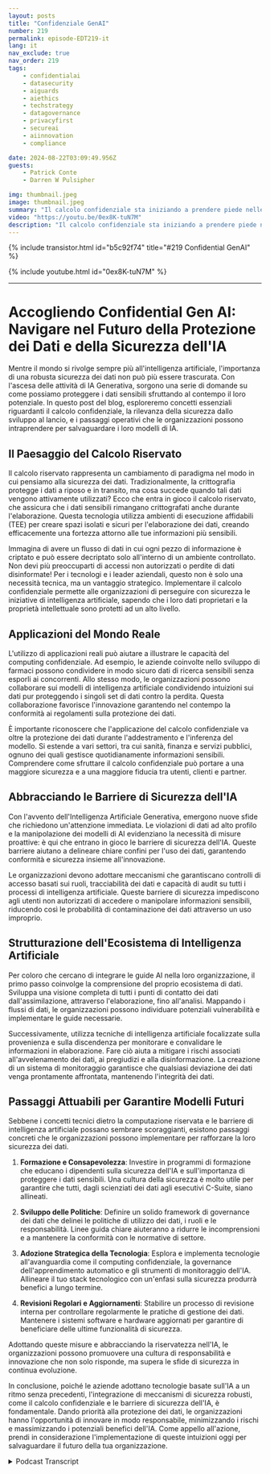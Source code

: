 ```yaml
---
layout: posts
title: "Confidenziale GenAI"
number: 219
permalink: episode-EDT219-it
lang: it
nav_exclude: true
nav_order: 219
tags:
    - confidentialai
    - datasecurity
    - aiguards
    - aiethics
    - techstrategy
    - datagovernance
    - privacyfirst
    - secureai
    - aiinnovation
    - compliance

date: 2024-08-22T03:09:49.956Z
guests:
    - Patrick Conte
    - Darren W Pulsipher

img: thumbnail.jpeg
image: thumbnail.jpeg
summary: "Il calcolo confidenziale sta iniziando a prendere piede nelle industrie in cui la privacy dei dati e la protezione dei dati personali sono importanti. L'ascesa dell'IA Generativa e la mancanza di protezione sono lo scenario perfetto per la conversazione che Darren ha con l'ospite di ritorno Patrick Conte, VP di vendite di Fortanix."
video: "https://youtu.be/0ex8K-tuN7M"
description: "Il calcolo confidenziale sta iniziando a prendere piede nelle industrie in cui la privacy dei dati e la protezione dei dati personali sono importanti. L'ascesa dell'IA Generativa e la mancanza di protezione sono lo scenario perfetto per la conversazione che Darren ha con l'ospite di ritorno Patrick Conte, VP di vendite di Fortanix."
---
```


<div>
{% include transistor.html id="b5c92f74" title="#219 Confidential GenAI" %}

{% include youtube.html id="0ex8K-tuN7M" %}
</div>

---

# Accogliendo Confidential Gen AI: Navigare nel Futuro della Protezione dei Dati e della Sicurezza dell'IA

Mentre il mondo si rivolge sempre più all'intelligenza artificiale, l'importanza di una robusta sicurezza dei dati non può più essere trascurata. Con l'ascesa delle attività di IA Generativa, sorgono una serie di domande su come possiamo proteggere i dati sensibili sfruttando al contempo il loro potenziale. In questo post del blog, esploreremo concetti essenziali riguardanti il calcolo confidenziale, la rilevanza della sicurezza dallo sviluppo al lancio, e i passaggi operativi che le organizzazioni possono intraprendere per salvaguardare i loro modelli di IA.

## Il Paesaggio del Calcolo Riservato

Il calcolo riservato rappresenta un cambiamento di paradigma nel modo in cui pensiamo alla sicurezza dei dati. Tradizionalmente, la crittografia protegge i dati a riposo e in transito, ma cosa succede quando tali dati vengono attivamente utilizzati? Ecco che entra in gioco il calcolo riservato, che assicura che i dati sensibili rimangano crittografati anche durante l'elaborazione. Questa tecnologia utilizza ambienti di esecuzione affidabili (TEE) per creare spazi isolati e sicuri per l'elaborazione dei dati, creando efficacemente una fortezza attorno alle tue informazioni più sensibili.

Immagina di avere un flusso di dati in cui ogni pezzo di informazione è criptato e può essere decriptato solo all'interno di un ambiente controllato. Non devi più preoccuparti di accessi non autorizzati o perdite di dati disinformate! Per i tecnologi e i leader aziendali, questo non è solo una necessità tecnica, ma un vantaggio strategico. Implementare il calcolo confidenziale permette alle organizzazioni di perseguire con sicurezza le iniziative di intelligenza artificiale, sapendo che i loro dati proprietari e la proprietà intellettuale sono protetti ad un alto livello.

## Applicazioni del Mondo Reale

L'utilizzo di applicazioni reali può aiutare a illustrare le capacità del computing confidenziale. Ad esempio, le aziende coinvolte nello sviluppo di farmaci possono condividere in modo sicuro dati di ricerca sensibili senza esporli ai concorrenti. Allo stesso modo, le organizzazioni possono collaborare sui modelli di intelligenza artificiale condividendo intuizioni sui dati pur proteggendo i singoli set di dati contro la perdita. Questa collaborazione favorisce l'innovazione garantendo nel contempo la conformità ai regolamenti sulla protezione dei dati.

È importante riconoscere che l'applicazione del calcolo confidenziale va oltre la protezione dei dati durante l'addestramento e l'inferenza del modello. Si estende a vari settori, tra cui sanità, finanza e servizi pubblici, ognuno dei quali gestisce quotidianamente informazioni sensibili. Comprendere come sfruttare il calcolo confidenziale può portare a una maggiore sicurezza e a una maggiore fiducia tra utenti, clienti e partner.

## Abbracciando le Barriere di Sicurezza dell'IA

Con l'avvento dell'Intelligenza Artificiale Generativa, emergono nuove sfide che richiedono un'attenzione immediata. Le violazioni di dati ad alto profilo e la manipolazione dei modelli di AI evidenziano la necessità di misure proattive: è qui che entrano in gioco le barriere di sicurezza dell'IA. Queste barriere aiutano a delineare chiare confini per l'uso dei dati, garantendo conformità e sicurezza insieme all'innovazione.

Le organizzazioni devono adottare meccanismi che garantiscano controlli di accesso basati sui ruoli, tracciabilità dei dati e capacità di audit su tutti i processi di intelligenza artificiale. Queste barriere di sicurezza impediscono agli utenti non autorizzati di accedere o manipolare informazioni sensibili, riducendo così le probabilità di contaminazione dei dati attraverso un uso improprio.

## Strutturazione dell'Ecosistema di Intelligenza Artificiale

Per coloro che cercano di integrare le guide AI nella loro organizzazione, il primo passo coinvolge la comprensione del proprio ecosistema di dati. Sviluppa una visione completa di tutti i punti di contatto dei dati dall'assimilazione, attraverso l'elaborazione, fino all'analisi. Mappando i flussi di dati, le organizzazioni possono individuare potenziali vulnerabilità e implementare le guide necessarie.

Successivamente, utilizza tecniche di intelligenza artificiale focalizzate sulla provenienza e sulla discendenza per monitorare e convalidare le informazioni in elaborazione. Fare ciò aiuta a mitigare i rischi associati all'avvelenamento dei dati, ai pregiudizi e alla disinformazione. La creazione di un sistema di monitoraggio garantisce che qualsiasi deviazione dei dati venga prontamente affrontata, mantenendo l'integrità dei dati.

## Passaggi Attuabili per Garantire Modelli Futuri

Sebbene i concetti tecnici dietro la computazione riservata e le barriere di intelligenza artificiale possano sembrare scoraggianti, esistono passaggi concreti che le organizzazioni possono implementare per rafforzare la loro sicurezza dei dati.

1. **Formazione e Consapevolezza**: Investire in programmi di formazione che educano i dipendenti sulla sicurezza dell'IA e sull'importanza di proteggere i dati sensibili. Una cultura della sicurezza è molto utile per garantire che tutti, dagli scienziati dei dati agli esecutivi C-Suite, siano allineati.

2. **Sviluppo delle Politiche**: Definire un solido framework di governance dei dati che delinei le politiche di utilizzo dei dati, i ruoli e le responsabilità. Linee guida chiare aiuteranno a ridurre le incomprensioni e a mantenere la conformità con le normative di settore.

3. **Adozione Strategica della Tecnologia**: Esplora e implementa tecnologie all'avanguardia come il computing confidenziale, la governance dell'apprendimento automatico e gli strumenti di monitoraggio dell'IA. Allineare il tuo stack tecnologico con un'enfasi sulla sicurezza produrrà benefici a lungo termine.

4. **Revisioni Regolari e Aggiornamenti**: Stabilire un processo di revisione interna per controllare regolarmente le pratiche di gestione dei dati. Mantenere i sistemi software e hardware aggiornati per garantire di beneficiare delle ultime funzionalità di sicurezza.

Adottando queste misure e abbracciando la riservatezza nell'IA, le organizzazioni possono promuovere una cultura di responsabilità e innovazione che non solo risponde, ma supera le sfide di sicurezza in continua evoluzione.

In conclusione, poiché le aziende adottano tecnologie basate sull'IA a un ritmo senza precedenti, l'integrazione di meccanismi di sicurezza robusti, come il calcolo confidenziale e le barriere di sicurezza dell'IA, è fondamentale. Dando priorità alla protezione dei dati, le organizzazioni hanno l'opportunità di innovare in modo responsabile, minimizzando i rischi e massimizzando i potenziali benefici dell'IA. Come appello all'azione, prendi in considerazione l'implementazione di queste intuizioni oggi per salvaguardare il futuro della tua organizzazione.



<details>
<summary> Podcast Transcript </summary>

<p></p>

</details>
